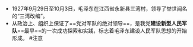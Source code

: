- 1927年9月29日至10月3日，毛泽东在江西省永新县三湾村，领导了举世闻名的“三湾改编”。
- 从政治上、组织上保证了==党对军队的绝对领导==，是我党**建设新型人民军队**==最早==的一次成功探索和实践，标志着毛泽东建设人民军队思想的开始形成。 #注意